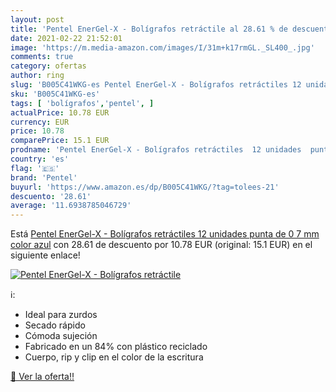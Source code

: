 ```yaml
---
layout: post
title: 'Pentel EnerGel-X - Bolígrafos retráctile al 28.61 % de descuento'
date: 2021-02-22 21:52:01
image: 'https://m.media-amazon.com/images/I/31m+k17rmGL._SL400_.jpg'
comments: true
category: ofertas
author: ring
slug: 'B005C41WKG-es Pentel EnerGel-X - Bolígrafos retráctiles 12 unidades...'
sku: 'B005C41WKG-es'
tags: [ 'bolígrafos','pentel', ]
actualPrice: 10.78 EUR
currency: EUR
price: 10.78
comparePrice: 15.1 EUR
prodname: 'Pentel EnerGel-X - Bolígrafos retráctiles  12 unidades  punta de 0 7 mm   color azul'
country: 'es'
flag: '🇪🇸'
brand: 'Pentel'
buyurl: 'https://www.amazon.es/dp/B005C41WKG/?tag=tolees-21'
descuento: '28.61'
average: '11.6938785046729'
---
```


Está [Pentel EnerGel-X - Bolígrafos retráctiles  12 unidades  punta de 0 7 mm   color azul](https://www.amazon.es/dp/B005C41WKG/?tag=tolees-21) con 28.61 de descuento por 10.78 EUR (original: 15.1 EUR) en el siguiente enlace!

[![Pentel EnerGel-X - Bolígrafos retráctile](https://m.media-amazon.com/images/I/31m+k17rmGL._SL400_.jpg)](https://www.amazon.es/dp/B005C41WKG/?tag=tolees-21)

ℹ️:

- Ideal para zurdos
- Secado rápido
- Cómoda sujeción
- Fabricado en un 84% con plástico reciclado
- Cuerpo, rip y clip en el color de la escritura

[🛒 Ver la oferta!!](https://www.amazon.es/dp/B005C41WKG/?tag=tolees-21)
